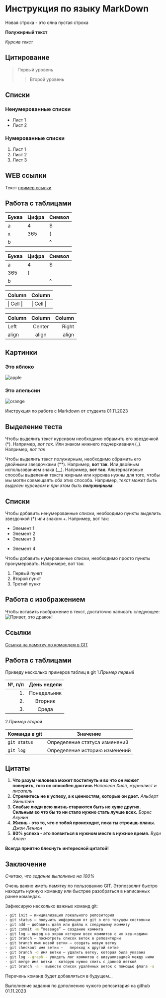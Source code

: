 # Инструкция по языку MarkDown

Новая строка - это олна пустая строка

**Полужирный текст**

*Курсив текст*

## Цитирование
> Первый уровень
>> Второй уровень

## Списки
### Ненумерованные списки
* Лист 1
* Лист 2
### Нумерованные списки
1. Лист 1
2. Лист 2
3. Лист 3

## WEB ссылки
Текст [пример ссылки](http.example.com "Всплывающая подсказка")

## Работа с таблицами

Буква | Цифра | Символ
------ | ------|----------
a      | 4     | $
x      | 365    | (
b      |       | ^  

Буква|Цифра|Символ
---|---|---
a|4|$
 |365|(
b| |^  

Column | Column
------ | ------
\| Cell \|| \| Cell \|  


Column | Column | Column
:----- | :----: | -----:
Left   | Center | Right
align  | align  | align

## Картинки

### Это яблоко

![apple](apple.jpg)

### Это апельсин

![orange](orange.png)



Инструкция по работе с Markdown от студента 01.11.2023

## Выделение теста

Чтобы выделить текст курсивом необходимо обрамить его звездочкой (*). Например, *вот так*. Или знаком нижнего подчеркивания (_). Например, _вот так_

Чтобы выделить текст полужирным, необходимо обрамить его двойными звездочками (**). Например, **вот так**. 
Или двойным использованием знака (__). Например, __вот так__.
Альтернативные способы выделения текста жирным или курсива нужны для того, чтобы мы могли совмещаять оба этих способа. Например, _текст может быть выделен курсивом и при этом быть **полужирным**_.

## Списки

Чтобы добавить ненумерованные списки, необходимо пункты выделить звездочкой (*) или знаком +. Например, вот так:
* Элемент 1
* Элемент 2
* Элемент 3 
+ Элемент 4

Чтобы добавить нумерованные списки, необходимо просто пункты пронумеровать. Напримере, вот так:
1. Первый пункт
2. Второй пункт
3. Третий пункт

## Работа с изображением

Чтобы вставить изображение в текст, достаточно написать следующее:![Привет, это дракон!](dragons.jpg)

## Ссылки
[Ссылка на памятку по командам в GIT](https://habr.com/ru/companies/ruvds/articles/599929/#16)

## Работа с таблицами
Приведу несколько примеров таблиц в git
1._Пример первый_

| **№, п/п** | **День недели** |
| ----------: | :--------------:|
|     1.     | Понедельник     |
|     2.     | Вторник         |
|     3.     | Среда           |

2._Пример второй_

| Команда в git | Значение |
| --- | --- |
| `git status` | Определение статуса изменений |
| `git log` | Определение историю изменений |
  

## Цитаты
1. **Что разум человека может постигнуть и во что он может поверить, того он способен достичь**
_Наполеон Хилл, журналист и писатель_
2. **Стремитесь не к успеху, а к ценностям, которые он дает.**
_Альберт Эйнштейн_
3. **Слабые люди всю жизнь стараются быть не хуже других. Сильным во что бы то ни стало нужно стать лучше всех.**
_Борис Акунин_
4. **Жизнь - это то, что с тобой происходит, пока ты строишь планы.**
_Джон Леннон_
5. **80% успеха - это появиться в нужном месте в нужное время.**
_Вуди Аллен_

**Всегда приятно блеснуть интересной цитатой!**

## Заключение
*Считаю, что задание выполнено на 100%*

Очень важно иметь памятку по пользованию GIT. Этопозволит быстро находить нужную команду или быстрее разобраться в написанных ранее командах.

Зафиксирую несколько важных команд git:
```sh
- git init – инициализация локального репозитория 
- git status – получить информацию от git о его текущем состоянии 
- git add – добавить файл или файлы к следующему коммиту 
- git commit -m “message” – создание коммита 
- git log – вывод на экран истории всех коммитов с их хеш-кодами 
- git branch – посмотреть список веток в репозитории 
- git branch имя новой ветки – создать новую ветку 
- git checkout имя ветки –   переход к другой ветке 
- git branch -d имя ветки – удалить ветку, которая была указана
- git log --graph - увидеть лог коммитов с визуализацией между ними
- git merge имя ветки - которую нужно слить с данной веткой
- git branch -a - вывести список удалённых веток с помощью флага -a
```
Перечень команд будет добавляться в будущем...

Выполнение задания по дополнению чужого репозитария на github 01.11.2023